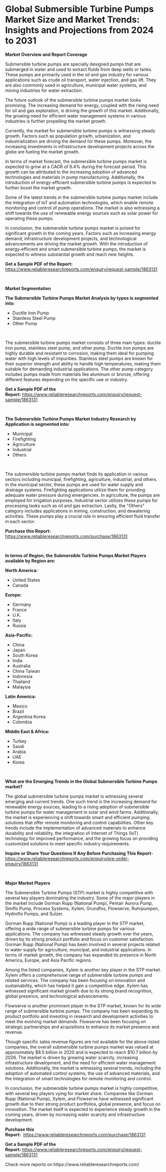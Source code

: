 <p><h1>Global Submersible Turbine Pumps Market Size and Market Trends: Insights and Projections from 2024 to 2031</h1></p><p><strong>Market Overview and Report Coverage</strong></p>
<p><p>Submersible turbine pumps are specially designed pumps that are submerged in water and used to extract fluids from deep wells or tanks. These pumps are primarily used in the oil and gas industry for various applications such as crude oil transport, water injection, and gas lift. They are also commonly used in agriculture, municipal water systems, and mining industries for water extraction.</p><p>The future outlook of the submersible turbine pumps market looks promising. The increasing demand for energy, coupled with the rising need for oil and gas exploration, is driving the growth of this market. Additionally, the growing need for efficient water management systems in various industries is further propelling the market growth.</p><p>Currently, the market for submersible turbine pumps is witnessing steady growth. Factors such as population growth, urbanization, and industrialization are driving the demand for these pumps. Moreover, the increasing investments in infrastructure development projects across the globe are fueling the market growth.</p><p>In terms of market forecast, the submersible turbine pumps market is expected to grow at a CAGR of 6.4% during the forecast period. This growth can be attributed to the increasing adoption of advanced technologies and materials in pump manufacturing. Additionally, the introduction of energy-efficient submersible turbine pumps is expected to further boost the market growth.</p><p>Some of the latest trends in the submersible turbine pumps market include the integration of IoT and automation technologies, which enable remote monitoring and control of pump operations. The market is also witnessing a shift towards the use of renewable energy sources such as solar power for operating these pumps.</p><p>In conclusion, the submersible turbine pumps market is poised for significant growth in the coming years. Factors such as increasing energy demand, infrastructure development projects, and technological advancements are driving the market growth. With the introduction of energy-efficient and smart submersible turbine pumps, the market is expected to witness substantial growth and reach new heights.</p></p>
<p><strong>Get a Sample PDF of the Report:</strong> <a href="https://www.reliableresearchreports.com/enquiry/request-sample/1863131">https://www.reliableresearchreports.com/enquiry/request-sample/1863131</a></p>
<p>&nbsp;</p>
<p><strong>Market Segmentation</strong></p>
<p><strong>The Submersible Turbine Pumps Market Analysis by types is segmented into:</strong></p>
<p><ul><li>Ductile Iron Pump</li><li>Stainless Steel Pump</li><li>Other Pump</li></ul></p>
<p>&nbsp;</p>
<p><p>The submersible turbine pumps market consists of three main types: ductile iron pump, stainless steel pump, and other pump. Ductile iron pumps are highly durable and resistant to corrosion, making them ideal for pumping water with high levels of impurities. Stainless steel pumps are known for their superior strength and ability to handle high temperatures, making them suitable for demanding industrial applications. The other pump category includes pumps made from materials like aluminum or bronze, offering different features depending on the specific use or industry.</p></p>
<p><strong>Get a Sample PDF of the Report:</strong>&nbsp;<a href="https://www.reliableresearchreports.com/enquiry/request-sample/1863131">https://www.reliableresearchreports.com/enquiry/request-sample/1863131</a></p>
<p>&nbsp;</p>
<p><strong>The Submersible Turbine Pumps Market Industry Research by Application is segmented into:</strong></p>
<p><ul><li>Municipal</li><li>Firefighting</li><li>Agriculture</li><li>Industrial</li><li>Others</li></ul></p>
<p>&nbsp;</p>
<p><p>The submersible turbine pumps market finds its application in various sectors including municipal, firefighting, agriculture, industrial, and others. In the municipal sector, these pumps are used for water supply and drainage systems. Firefighting applications utilize them for providing adequate water pressure during emergencies. In agriculture, the pumps are employed for irrigation purposes. Industrial sector utilizes these pumps for processing tasks such as oil and gas extraction. Lastly, the "Others" category includes applications in mining, construction, and dewatering activities. These pumps play a crucial role in ensuring efficient fluid transfer in each sector.</p></p>
<p><strong>Purchase this Report:</strong>&nbsp; <a href="https://www.reliableresearchreports.com/purchase/1863131">https://www.reliableresearchreports.com/purchase/1863131</a></p>
<p>&nbsp;</p>
<p><strong>In terms of Region, the Submersible Turbine Pumps Market Players available by Region are:</strong></p>
<p>
    <p> <strong> North America: </strong>
        <ul>
            <li>United States</li>
            <li>Canada</li>
        </ul>
        </p> 
    <p> <strong> Europe: </strong>
        <ul>
            <li>Germany</li>
            <li>France</li>
            <li>U.K.</li>
            <li>Italy</li>
            <li>Russia</li>
        </ul>
        </p> 
    <p> <strong> Asia-Pacific: </strong>
        <ul>
            <li>China</li>
            <li>Japan</li>
            <li>South Korea</li>
            <li>India</li>
            <li>Australia</li>
            <li>China Taiwan</li>
            <li>Indonesia</li>
            <li>Thailand</li>
            <li>Malaysia</li>
        </ul>
        </p> 
    <p> <strong> Latin America: </strong>
        <ul>
            <li>Mexico</li>
            <li>Brazil</li>
            <li>Argentina Korea</li>
            <li>Colombia</li>
        </ul>
        </p> 
    <p> <strong> Middle East & Africa: </strong>
        <ul>
            <li>Turkey</li>
            <li>Saudi</li>
            <li>Arabia</li>
            <li>UAE</li>
            <li>Korea</li>
        </ul>
    </p>
    </p>
<p>&nbsp;</p>
<p><strong>What are the Emerging Trends in the Global Submersible Turbine Pumps market?</strong></p>
<p><p>The global submersible turbine pumps market is witnessing several emerging and current trends. One such trend is the increasing demand for renewable energy sources, leading to a rising adoption of submersible turbine pumps for water management in solar and wind farms. Additionally, the market is experiencing a shift towards smart and efficient pumping solutions that offer remote monitoring and control capabilities. Other key trends include the implementation of advanced materials to enhance durability and reliability, the integration of Internet of Things (IoT) technology for improved performance, and the growing focus on providing customized solutions to meet specific industry requirements.</p></p>
<p><strong>Inquire or Share Your Questions If Any Before Purchasing This Report</strong>- <a href="https://www.reliableresearchreports.com/enquiry/pre-order-enquiry/1863131">https://www.reliableresearchreports.com/enquiry/pre-order-enquiry/1863131</a></p>
<p>&nbsp;</p>
<p><strong>Major Market Players</strong></p>
<p><p>The Submersible Turbine Pumps (STP) market is highly competitive with several key players dominating the industry. Some of the major players in the market include Gorman Rupp (National Pump), Pentair Aurora Pump, Simflo Pump, Process Systems, Xylem, Grundfos, Flowserve, Ruhrpumpen, Hydroflo Pumps, and Sulzer. </p><p>Gorman Rupp (National Pump) is a leading player in the STP market, offering a wide range of submersible turbine pumps for various applications. The company has witnessed steady growth over the years, driven by its strong product portfolio and focus on customer satisfaction. Gorman Rupp (National Pump) has been involved in several projects related to water supply for agriculture, municipal, and industrial applications. In terms of market growth, the company has expanded its presence in North America, Europe, and Asia Pacific regions. </p><p>Among the listed companies, Xylem is another key player in the STP market. Xylem offers a comprehensive range of submersible turbine pumps and related services. The company has been focusing on innovation and sustainability, which has helped it gain a competitive edge. Xylem has witnessed significant market growth due to its strong brand recognition, global presence, and technological advancements. </p><p>Flowserve is another prominent player in the STP market, known for its wide range of submersible turbine pumps. The company has been expanding its product portfolio and investing in research and development activities to meet the evolving market demands. Flowserve has been focusing on strategic partnerships and acquisitions to enhance its market presence and revenue.</p><p>Though specific sales revenue figures are not available for the above-listed companies, the overall submersible turbine pumps market was valued at approximately $8.5 billion in 2020 and is expected to reach $10.7 billion by 2026. The market is driven by growing water scarcity, increasing infrastructure development, and the need for efficient water management solutions. Additionally, the market is witnessing several trends, including the adoption of automated control systems, the use of advanced materials, and the integration of smart technologies for remote monitoring and control.</p><p>In conclusion, the submersible turbine pumps market is highly competitive, with several key players vying for market share. Companies like Gorman Rupp (National Pump), Xylem, and Flowserve have witnessed significant growth due to their strong product portfolios, global presence, and focus on innovation. The market itself is expected to experience steady growth in the coming years, driven by increasing water scarcity and infrastructure development.</p></p>
<p><strong>Purchase this Report:</strong>&nbsp;&nbsp;<a href="https://www.reliableresearchreports.com/purchase/1863131">https://www.reliableresearchreports.com/purchase/1863131</a></p>
<p></p>
<p><strong>Get a Sample PDF of the Report:</strong>&nbsp;<a href="https://www.reliableresearchreports.com/enquiry/request-sample/1863131">https://www.reliableresearchreports.com/enquiry/request-sample/1863131</a></p>
<p>Check more reports on https://www.reliableresearchreports.com/</p>